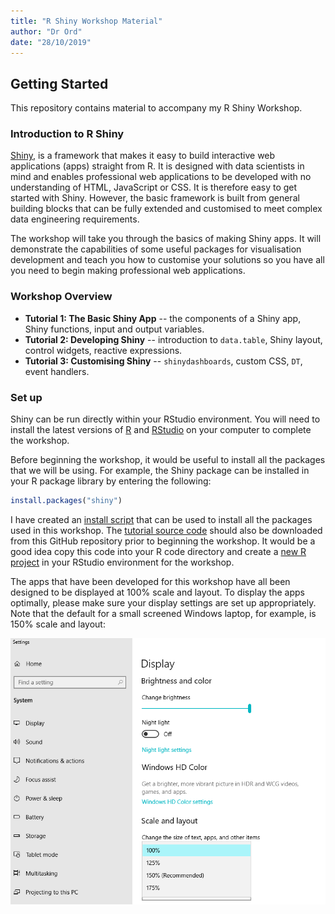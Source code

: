 ```yaml
---
title: "R Shiny Workshop Material"
author: "Dr Ord"
date: "28/10/2019"
---
```




## Getting Started

This repository contains material to accompany my R Shiny Workshop.

### Introduction to R Shiny

[Shiny](https://shiny.rstudio.com/), is a framework that makes it easy to build interactive web applications (apps) straight from R. It is designed with data scientists in mind and enables professional web applications to be developed with no understanding of HTML, JavaScript or CSS. It is therefore easy to get started with Shiny. However, the basic framework is built from general building blocks that can be fully extended and customised to meet complex data engineering requirements.

The workshop will take you through the basics of making Shiny apps. It will demonstrate the capabilities of some useful packages for visualisation development and teach you how to customise your solutions so you have all you need to begin making professional web applications.
                            
### Workshop Overview

* **Tutorial 1: The Basic Shiny App** -- the components of a Shiny app, Shiny functions, input and output variables.
* **Tutorial 2: Developing Shiny** -- introduction to `data.table`, Shiny layout, control widgets, reactive expressions.
* **Tutorial 3: Customising Shiny** -- `shinydashboards`, custom CSS, `DT`, event handlers.
                            
### Set up
Shiny can be run directly within your RStudio environment. You will need to install the latest versions of [R](href="https://www.r-project.org/) and [RStudio](https://www.rstudio.com/products/rstudio/download/#download) on your computer to complete the workshop.
 
Before beginning the workshop, it would be useful to install all the packages that we will be using. For example, the Shiny package can be installed in your R package library by entering the following:
 
 
 ```r
 install.packages("shiny")
 ```
 
I have created an [install script](https://github.com/ordiology/shiny_tutorials/blob/master/install_packages.R) that can be used to install all the packages used in this workshop. The [tutorial source code](https://github.com/ordiology/shiny_tutorials/blob/master/Tutorials.zip) should also be downloaded from this GitHub repository prior to beginning the workshop. It would be a good idea copy this code into your R code directory and create a [new R project](https://support.rstudio.com/hc/en-us/articles/200526207-Using-Projects) in your RStudio environment for the workshop.
                            
The apps that have been developed for this workshop have all been designed to be displayed at 100% scale and layout. To display the apps optimally, please make sure your display settings are set up appropriately. Note that the default for a small screened Windows laptop, for example, is 150% scale and layout:
 
![Change "Scale and Layout" in "Display Settings" to 100%](readme_images/display_settings.png)
  
